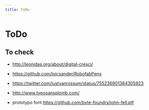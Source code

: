 ```yaml
---
title: ToDo
---
```

# ToDo

## To check
* http://leonidas.org/about/digital-cresci/
* https://github.com/loicsander/RobofabPens

* https://twitter.com/justvanrossum/status/755236901364305923
* http://www.typosansplomb.com/
* prototypo font https://github.com/byte-foundry/john-fell.ptf
